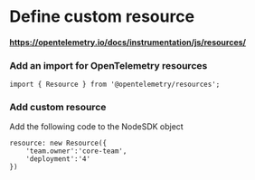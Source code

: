 # Define custom resource

#### https://opentelemetry.io/docs/instrumentation/js/resources/

### Add an import for OpenTelemetry resources
```
import { Resource } from '@opentelemetry/resources';
```

### Add custom resource
Add the following code to the NodeSDK object
```
resource: new Resource({
    'team.owner':'core-team',
    'deployment':'4'
})
```
